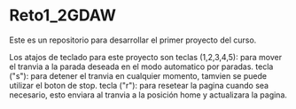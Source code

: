 # Reto1_2GDAW
Este es un repositorio para desarrollar el primer proyecto del curso.

Los atajos de teclado para este proyecto son
teclas (1,2,3,4,5): para mover el tranvia a la parada deseada en el modo automatico por paradas.
tecla ("s"): para detener el tranvia en cualquier momento, tamvien se puede utilizar el boton de stop.
tecla ("r"): para resetear la pagina cuando sea necesario, esto enviara al tranvia a la posición home y actualizara la pagina.